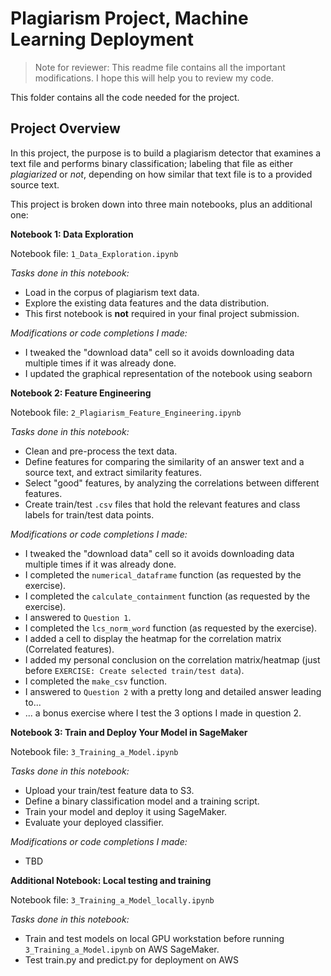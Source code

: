 # Plagiarism Project, Machine Learning Deployment

> Note for reviewer: This readme file contains all the important modifications. I hope this will help you to review my code.


This folder contains all the code needed for the project.

## Project Overview

In this project, the purpose is to build a plagiarism detector that examines a text file and performs binary classification; labeling that file as either *plagiarized* or *not*, depending on how similar that text file is to a provided source text.

This project is broken down into three main notebooks, plus an additional one:

**Notebook 1: Data Exploration**

Notebook file: `1_Data_Exploration.ipynb`

*Tasks done in this notebook:*
* Load in the corpus of plagiarism text data.
* Explore the existing data features and the data distribution.
* This first notebook is **not** required in your final project submission.

*Modifications or code completions I made:*
* I tweaked the "download data" cell so it avoids downloading data multiple times if it was already done.
* I updated the graphical representation of the notebook using seaborn


**Notebook 2: Feature Engineering**

Notebook file: `2_Plagiarism_Feature_Engineering.ipynb`

*Tasks done in this notebook:*
* Clean and pre-process the text data.
* Define features for comparing the similarity of an answer text and a source text, and extract similarity features.
* Select "good" features, by analyzing the correlations between different features.
* Create train/test `.csv` files that hold the relevant features and class labels for train/test data points.

*Modifications or code completions I made:*
* I tweaked the "download data" cell so it avoids downloading data multiple times if it was already done.
* I completed the `numerical_dataframe` function (as requested by the exercise).
* I completed the `calculate_containment` function (as requested by the exercise).
* I answered to `Question 1`.
* I completed the `lcs_norm_word` function (as requested by the exercise).
* I added a cell to display the heatmap for the correlation matrix (Correlated features).
* I added my personal conclusion on the correlation matrix/heatmap (just before `EXERCISE: Create selected train/test data`).
* I completed the `make_csv` function.
* I answered to `Question 2` with a pretty long and detailed answer leading to...
* ... a bonus exercise where I test the 3 options I made in question 2.


**Notebook 3: Train and Deploy Your Model in SageMaker**

Notebook file: `3_Training_a_Model.ipynb`

*Tasks done in this notebook:*
* Upload your train/test feature data to S3.
* Define a binary classification model and a training script.
* Train your model and deploy it using SageMaker.
* Evaluate your deployed classifier.

*Modifications or code completions I made:*
* TBD

**Additional Notebook: Local testing and training**

Notebook file: `3_Training_a_Model_locally.ipynb`

*Tasks done in this notebook:*
* Train and test models on local GPU workstation before running `3_Training_a_Model.ipynb` on AWS SageMaker.
* Test train.py and predict.py for deployment on AWS